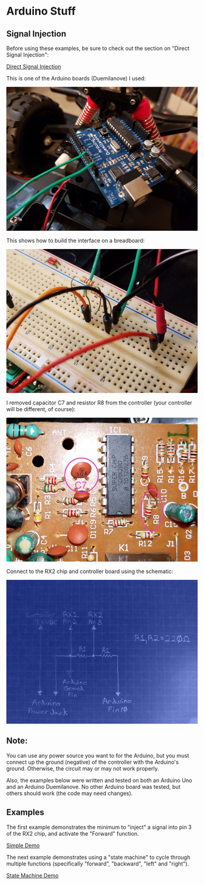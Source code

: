 # Arduino Stuff

## Signal Injection

Before using these examples, be sure to check out the section on "Direct Signal Injection":

[Direct Signal Injection](../interfacing/signal-injection)

This is one of the Arduino boards (Duemilanove) I used:

![Arduino](./images/arduino.jpg)

This shows how to build the interface on a breadboard:

![Breadboard Interface](./images/breadboard-interface.jpg)

I removed capacitor C7 and resistor R8 from the controller (your controller will be different, of course):

![Controller Modifications](./images/controller-parts.jpg)

Connect to the RX2 chip and controller board using the schematic:

![Schematic](./images/signal-injection-schematic.jpg)

## Note:

You can use any power source you want to for the Arduino, but you must connect up the ground (negative) of the controller with the Arduino's ground. Otherwise, the circuit may or may not work properly.

Also, the examples below were written and tested on both an Arduino Uno and an Arduino Duemilanove. No other Arduino board was tested, but others should work (the code may need changes).

## Examples

The first example demonstrates the minimum to "inject" a signal into pin 3 of the RX2 chip, and activate the "Forward" function.

[Simple Demo](./RX2_TX2_Simple)

The next example demonstrates using a "state machine" to cycle through multiple functions (specifically "forward", "backward", "left" and "right").

[State Machine Demo](./RX2_TX2_StateMachine)